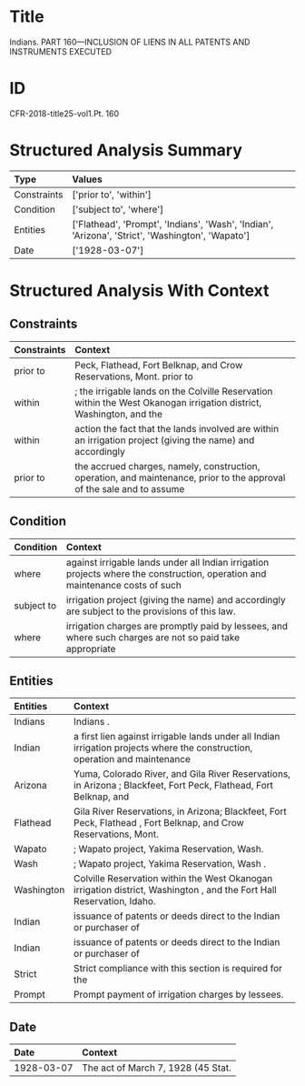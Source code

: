 # Title

 Indians. PART 160—INCLUSION OF LIENS IN ALL PATENTS AND INSTRUMENTS EXECUTED


# ID

 CFR-2018-title25-vol1.Pt. 160


# Structured Analysis Summary

| Type        | Values                                                                                           |
|:------------|:-------------------------------------------------------------------------------------------------|
| Constraints | ['prior to', 'within']                                                                           |
| Condition   | ['subject to', 'where']                                                                          |
| Entities    | ['Flathead', 'Prompt', 'Indians', 'Wash', 'Indian', 'Arizona', 'Strict', 'Washington', 'Wapato'] |
| Date        | ['1928-03-07']                                                                                   |


# Structured Analysis With Context

 


## Constraints

| Constraints   | Context                                                                                                                |
|:--------------|:-----------------------------------------------------------------------------------------------------------------------|
| prior to      | Peck, Flathead, Fort Belknap, and Crow Reservations, Mont. prior to                                                    |
| within        | ; the irrigable lands on the Colville Reservation  within the West Okanogan irrigation district, Washington, and the   |
| within        | action the fact that the lands involved are within an irrigation project (giving the name) and accordingly             |
| prior to      | the accrued charges, namely, construction, operation, and maintenance, prior to the approval of the sale and to assume |


## Condition

| Condition   | Context                                                                                                                      |
|:------------|:-----------------------------------------------------------------------------------------------------------------------------|
| where       | against irrigable lands under all Indian irrigation projects where the construction, operation and maintenance costs of such |
| subject to  | irrigation project (giving the name) and accordingly are subject to  the provisions of this law.                             |
| where       | irrigation charges are promptly paid by lessees, and where such charges are not so paid take appropriate                     |


## Entities

| Entities   | Context                                                                                                                     |
|:-----------|:----------------------------------------------------------------------------------------------------------------------------|
| Indians    | Indians .                                                                                                                   |
| Indian     | a first lien against irrigable lands under all Indian irrigation projects where the construction, operation and maintenance |
| Arizona    | Yuma, Colorado River, and Gila River Reservations, in Arizona ; Blackfeet, Fort Peck, Flathead, Fort Belknap, and           |
| Flathead   | Gila River Reservations, in Arizona; Blackfeet, Fort Peck, Flathead , Fort Belknap, and Crow Reservations, Mont.            |
| Wapato     | ;  Wapato  project, Yakima Reservation, Wash.                                                                               |
| Wash       | ; Wapato project, Yakima Reservation,  Wash .                                                                               |
| Washington | Colville Reservation within the West Okanogan irrigation district, Washington , and the Fort Hall Reservation, Idaho.       |
| Indian     | issuance of patents or deeds direct to the Indian  or purchaser of                                                          |
| Indian     | issuance of patents or deeds direct to the Indian  or purchaser of                                                          |
| Strict     | Strict compliance with this section is required for the                                                                     |
| Prompt     | Prompt  payment of irrigation charges by lessees.                                                                           |


## Date

| Date       | Context                            |
|:-----------|:-----------------------------------|
| 1928-03-07 | The act of March 7, 1928 (45 Stat. |


